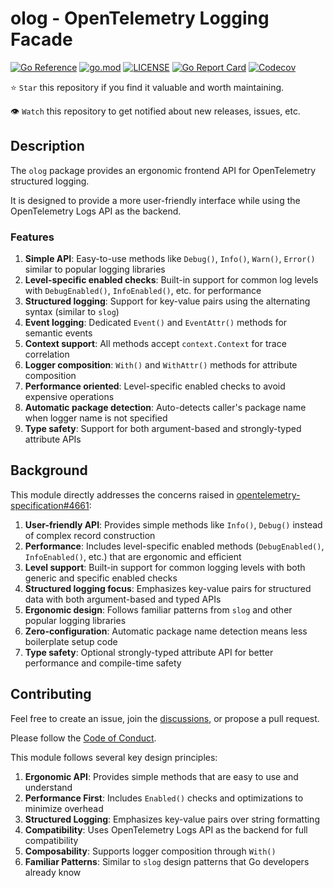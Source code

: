 # olog - OpenTelemetry Logging Facade

[![Go Reference](https://pkg.go.dev/badge/github.com/pellared/olog.svg)](https://pkg.go.dev/github.com/pellared/olog)
[![go.mod](https://img.shields.io/github/go-mod/go-version/pellared/olog)](go.mod)
[![LICENSE](https://img.shields.io/github/license/pellared/olog)](LICENSE)
[![Go Report Card](https://goreportcard.com/badge/github.com/pellared/olog)](https://goreportcard.com/report/github.com/pellared/olog)
[![Codecov](https://codecov.io/gh/pellared/olog/branch/main/graph/badge.svg)](https://codecov.io/gh/pellared/olog)

⭐ `Star` this repository if you find it valuable and worth maintaining.

👁 `Watch` this repository to get notified about new releases, issues, etc.

## Description

The `olog` package provides an ergonomic frontend API for OpenTelemetry structured logging.

It is designed to provide a more user-friendly interface while using the OpenTelemetry Logs API as the backend.

### Features

1. **Simple API**: Easy-to-use methods like `Debug()`, `Info()`, `Warn()`, `Error()` similar to popular logging libraries
2. **Level-specific enabled checks**: Built-in support for common log levels with `DebugEnabled()`, `InfoEnabled()`, etc. for performance
3. **Structured logging**: Support for key-value pairs using the alternating syntax (similar to `slog`)
4. **Event logging**: Dedicated `Event()` and `EventAttr()` methods for semantic events
5. **Context support**: All methods accept `context.Context` for trace correlation
6. **Logger composition**: `With()` and `WithAttr()` methods for attribute composition
7. **Performance oriented**: Level-specific enabled checks to avoid expensive operations
8. **Automatic package detection**: Auto-detects caller's package name when logger name is not specified
9. **Type safety**: Support for both argument-based and strongly-typed attribute APIs

## Background

This module directly addresses the concerns raised in
[opentelemetry-specification#4661](https://github.com/open-telemetry/opentelemetry-specification/issues/4661):

1. **User-friendly API**: Provides simple methods like `Info()`, `Debug()` instead of complex record construction
2. **Performance**: Includes level-specific enabled methods (`DebugEnabled()`, `InfoEnabled()`, etc.) that are ergonomic and efficient
3. **Level support**: Built-in support for common logging levels with both generic and specific enabled checks
4. **Structured logging focus**: Emphasizes key-value pairs for structured data with both argument-based and typed APIs
5. **Ergonomic design**: Follows familiar patterns from `slog` and other popular logging libraries
6. **Zero-configuration**: Automatic package name detection means less boilerplate setup code
7. **Type safety**: Optional strongly-typed attribute API for better performance and compile-time safety

## Contributing

Feel free to create an issue,
join the [discussions](https://github.com/pellared/olog/discussions/2),
or propose a pull request.

Please follow the [Code of Conduct](CODE_OF_CONDUCT.md).

This module follows several key design principles:

1. **Ergonomic API**: Provides simple methods that are easy to use and understand
2. **Performance First**: Includes `Enabled()` checks and optimizations to minimize overhead
3. **Structured Logging**: Emphasizes key-value pairs over string formatting
4. **Compatibility**: Uses OpenTelemetry Logs API as the backend for full compatibility
5. **Composability**: Supports logger composition through `With()`
6. **Familiar Patterns**: Similar to `slog` design patterns that Go developers already know
